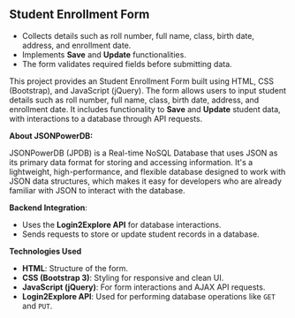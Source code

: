 ## **Student Enrollment Form**
  - Collects details such as roll number, full name, class, birth date, address, and enrollment date.
  - Implements **Save** and **Update** functionalities.
  - The form validates required fields before submitting data.
    
This project provides an Student Enrollment Form built using HTML, CSS (Bootstrap), and JavaScript (jQuery). The form allows users to input student details such as roll number, full name, class, birth date, address, and enrollment date. It includes functionality to **Save** and **Update** student data, with interactions to a database through API requests.


**About JSONPowerDB:**

JSONPowerDB (JPDB) is a Real-time NoSQL Database that uses JSON as its primary data format for storing and accessing information. It's a lightweight, high-performance, and flexible database designed to work with JSON data structures, which makes it easy for developers who are already familiar with JSON to interact with the database.


**Backend Integration**:
  - Uses the **Login2Explore API** for database interactions.
  - Sends requests to store or update student records in a database.


 **Technologies Used**

- **HTML**: Structure of the form.
- **CSS (Bootstrap 3)**: Styling for responsive and clean UI.
- **JavaScript (jQuery)**: For form interactions and AJAX API requests.
- **Login2Explore API**: Used for performing database operations like `GET` and `PUT`.
